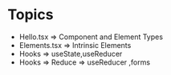 # Topics

- Hello.tsx => Component and Element Types
- Elements.tsx => Intrinsic Elements
- Hooks => useState,useReducer
- Hooks => Reduce => useReducer ,forms
